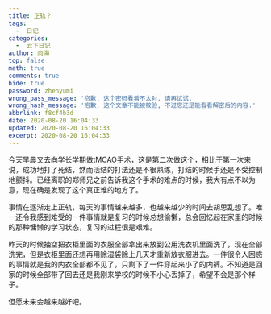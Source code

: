 ```yaml
---
title: 正轨？
tags:
  -  日记
categories:
  -  云下日记
author: 向海
top: false
math: true
comments: true
hide: true
password: zhenyumi
wrong_pass_message: '抱歉, 这个密码看着不太对, 请再试试.'
wrong_hash_message: '抱歉, 这个文章不能被校验, 不过您还是能看看解密后的内容.'
abbrlink: f8cf4b3d
date: 2020-08-20 16:04:33
updated: 2020-08-20 16:04:33
excerpt: 2020-08-20 16:04:33
---
```


今天早晨又去向学长学期做tMCAO手术，这是第二次做这个，相比于第一次来说，成功地打了死结，然而活结的打法还是不很熟练，打结的时候手还是不受控制地颤抖。已经离职的郑师兄之前告诉我这个手术的难点的时候，我大有点不以为意，现在确是发现了这个真正难的地方了。

事情在逐渐走上正轨，每天的事情越来越多，也越来越少的时间去胡思乱想了。唯一还令我感到难受的一件事情就是复习的时候总想偷懒，总会回忆起在家里的时候的那种慵懒的学习状态，复习的过程很是艰难。

昨天的时候抽空把衣柜里面的衣服全部拿出来放到公用洗衣机里面洗了，现在全部洗完，但是衣柜里面还想再用除湿袋除上几天才重新放衣服进去。一件很令人困惑的事情就是我的内衣全部都不见了，只剩下了一件穿起来小了的内裤。不知道是回家的时候全部带了回去还是我刚来学校的时候不小心丢掉了，希望不会是那个样子。

但愿未来会越来越好吧。